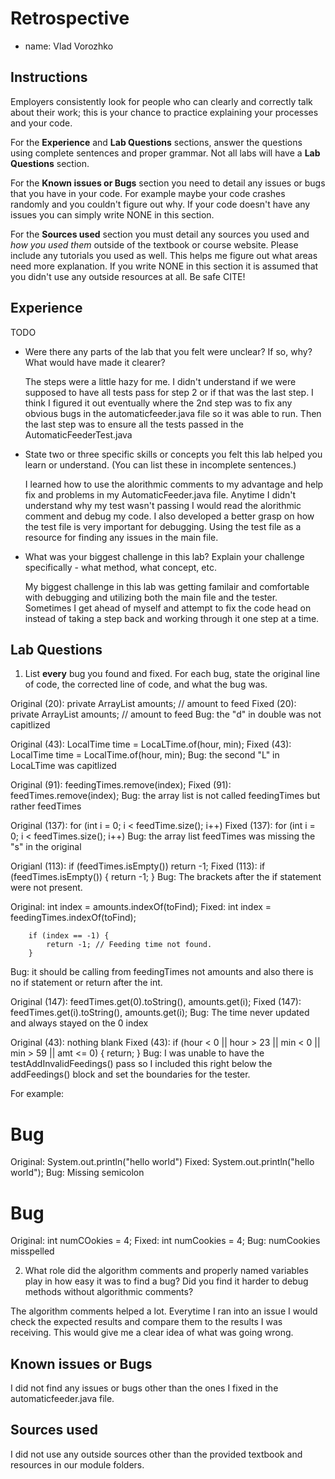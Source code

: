 # Retrospective

- name: Vlad Vorozhko

## Instructions

Employers consistently look for people who can clearly and correctly
talk about their work; this is your chance to practice explaining your
processes and your code.

For the **Experience** and **Lab Questions** sections, answer the
questions using complete sentences and proper grammar.  Not all labs
will have a **Lab Questions** section.

For the **Known issues or Bugs** section you need to detail any issues
or bugs that you have in your code. For example maybe your code
crashes randomly and you couldn't figure out why. If your code doesn't
have any issues you can simply write NONE in this section.

For the **Sources used** section you must detail any sources you used
and *how you used them* outside of the textbook or course
website. Please include any tutorials you used as well.  This helps me
figure out what areas need more explanation.  If you write NONE in
this section it is assumed that you didn't use any outside resources
at all.  Be safe CITE!

## Experience

TODO

- Were there any parts of the lab that you felt were unclear? If so,
  why? What would have made it clearer?

  The steps were a little hazy for me. I didn't understand if we were
  supposed to have all tests pass for step 2 or if that was the last step. 
  I think I figured it out eventually where the 2nd step was to fix any
  obvious bugs in the automaticfeeder.java file so it was able to run. Then
  the last step was to ensure all the tests passed in the AutomaticFeederTest.java

- State two or three specific skills or concepts you felt this lab
  helped you learn or understand. (You can list these in incomplete
  sentences.)

  I learned how to use the alorithmic comments to my advantage and help fix
  and problems in my AutomaticFeeder.java file. Anytime I didn't understand
  why my test wasn't passing I would read the alorithmic comment and debug
  my code. I also developed a better grasp on how the test file is very
  important for debugging. Using the test file as a resource for finding
  any issues in the main file. 

- What was your biggest challenge in this lab? Explain your challenge
  specifically - what method, what concept, etc.

  My biggest challenge in this lab was getting familair and comfortable with
  debugging and utilizing both the main file and the tester. Sometimes I get ahead
  of myself and attempt to fix the code head on instead of taking a step back 
  and working through it one step at a time. 

## Lab Questions

1. List **every** bug you found and fixed.  For each bug, state the
original line of code, the corrected line of code, and what the bug
was.

  Original (20): private ArrayList<double> amounts; // amount to feed
  Fixed (20): private ArrayList<Double> amounts; // amount to feed
  Bug: the "d" in double was not capitlized

  Original (43): LocalTime time = LocaLTime.of(hour, min);
  Fixed (43): LocalTime time = LocalTime.of(hour, min);
  Bug: the second "L" in LocaLTime was capitlized

  Original (91): feedingTimes.remove(index);
  Fixed (91): feedTimes.remove(index);
  Bug: the array list is not called feedingTimes but rather feedTimes

  Original (137): for (int i = 0; i < feedTime.size(); i++) 
  Fixed (137): for (int i = 0; i < feedTimes.size(); i++)
  Bug: the array list feedTimes was missing the "s" in the original
  
  Origianl (113):  if (feedTimes.isEmpty()) 
            return -1;
  Fixed (113):  if (feedTimes.isEmpty()) {
            return -1;
        }
  Bug: The brackets after the if statement were not present.

  Original:  int index = amounts.indexOf(toFind);
  Fixed: int index = feedingTimes.indexOf(toFind);

        if (index == -1) {
            return -1; // Feeding time not found.
        }
  Bug: it should be calling from feedingTimes not amounts and also there is no if
  statement or return after the int. 

  Original (147): feedTimes.get(0).toString(), amounts.get(i);
  Fixed (147):   feedTimes.get(i).toString(), amounts.get(i);
  Bug: The time never updated and always stayed on the 0 index

  Original (43): nothing blank
  Fixed (43):   if (hour < 0 || hour > 23 || min < 0 || min > 59 || amt <= 0) {
            return; 
        }
  Bug: I was unable to have the testAddInvalidFeedings() pass so I included this
  right below the addFeedings() block and set the boundaries for the tester. 

For example:
# Bug
Original: System.out.println("hello world")
Fixed: System.out.println("hello world");
Bug: Missing semicolon

# Bug
Original: int numCOokies = 4; 
Fixed: int numCookies = 4;
Bug: numCookies misspelled



2. What role did the algorithm comments and properly named variables
play in how easy it was to find a bug?  Did you find it harder to
debug methods without algorithmic comments?

The algorithm comments helped a lot. Everytime I ran into an issue I would check
the expected results and compare them to the results I was receiving. This would 
give me a clear idea of what was going wrong.


## Known issues or Bugs

I did not find any issues or bugs other than the ones I fixed
in the automaticfeeder.java file.

## Sources used

I did not use any outside sources other than the provided textbook
and resources in our module folders.